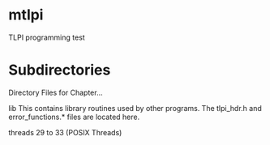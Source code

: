 mtlpi
=====

TLPI programming test

Subdirectories
==============
Directory       Files for Chapter...

lib             This contains library routines used by other 
                programs. The tlpi_hdr.h and error_functions.* 
                files are located here.

threads         29 to 33 (POSIX Threads)
